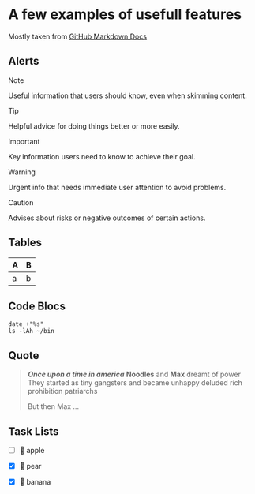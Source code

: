 # A few examples of usefull features

Mostly taken from [GitHub Markdown Docs](https://docs.github.com/en/get-started/writing-on-github/getting-started-with-writing-and-formatting-on-github/)

## Alerts

> [!NOTE]
> Useful information that users should know, even when skimming content.

> [!TIP]
> Helpful advice for doing things better or more easily.

> [!IMPORTANT]
> Key information users need to know to achieve their goal.

> [!WARNING]
> Urgent info that needs immediate user attention to avoid problems.

> [!CAUTION]
> Advises about risks or negative outcomes of certain actions.

## Tables

| A | B |
| --- | --- |
| a | b |

## Code Blocs

```
date +"%s"
ls -lAh ~/bin
```
## Quote

> **_Once upon a time in america_** **Noodles** and **Max** dreamt of power\
> They started as tiny gangsters and became unhappy deluded rich prohibition patriarchs
>
> But then Max ...

## Task Lists

- [ ] 🍎 apple
- [x] 🍐 pear
- [X] 🍌 banana


